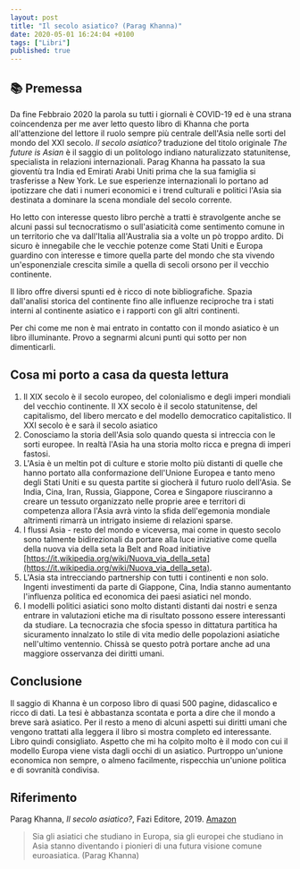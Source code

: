 ```yaml
---
layout: post
title: "Il secolo asiatico? (Parag Khanna)"
date: 2020-05-01 16:24:04 +0100
tags: ["Libri"]
published: true
---
```


## :books: Premessa

Da fine Febbraio 2020 la parola su tutti i giornali è COVID-19 ed è una strana coincendenza per me aver letto questo libro di Khanna che porta all'attenzione del lettore il ruolo sempre più centrale dell'Asia nelle sorti del mondo del XXI secolo.
_Il secolo asiatico?_ traduzione del titolo originale _The future is Asian_ è il saggio di un politologo indiano naturalizzato statunitense, specialista in relazioni internazionali. Parag Khanna ha passato la sua gioventù tra India ed Emirati Arabi Uniti prima che la sua famiglia si trasferisse a New York.
Le sue esperienze internazionali lo portano ad ipotizzare che dati i numeri economici e i trend culturali e politici l'Asia sia destinata a dominare la scena mondiale del secolo corrente.

Ho letto con interesse questo libro perchè a tratti è stravolgente anche se alcuni passi sul tecnocratismo o sull'asiaticità come sentimento comune in un territorio che va dall'Italia all'Australia sia a volte un pò troppo ardito. Di sicuro è innegabile che le vecchie potenze come Stati Uniti e Europa guardino con interesse e timore quella parte del mondo che sta vivendo un'esponenziale crescita simile a quella di secoli orsono per il vecchio continente.

Il libro offre diversi spunti ed è ricco di note bibliografiche. Spazia dall'analisi storica del continente fino alle influenze reciproche tra i stati interni al continente asiatico e i rapporti con gli altri continenti.

Per chi come me non è mai entrato in contatto con il mondo asiatico è un libro illuminante. Provo a segnarmi alcuni punti qui sotto per non dimenticarli.

## Cosa mi porto a casa da questa lettura

1. Il XIX secolo è il secolo europeo, del colonialismo e degli imperi mondiali del vecchio continente. Il XX secolo è il secolo statunitense, del capitalismo, del libero mercato e del modello democratico capitalistico. Il XXI secolo è e sarà il secolo asiatico
2. Conosciamo la storia dell'Asia solo quando questa si intreccia con le sorti europee. In realtà l'Asia ha una storia molto ricca e pregna di imperi fastosi.
3. L'Asia è un meltin pot di culture e storie molto più distanti di quelle che hanno portato alla conformazione dell'Unione Europea e tanto meno degli Stati Uniti e su questa partite si giocherà il futuro ruolo dell'Asia. Se India, Cina, Iran, Russia, Giappone, Corea e Singapore riusciranno a creare un tessuto organizzato nelle proprie aree e territori di competenza allora l'Asia avrà vinto la sfida dell'egemonia mondiale altrimenti rimarrà un intrigato insieme di relazioni sparse.
4. I flussi Asia - resto del mondo e viceversa, mai come in questo secolo sono talmente bidirezionali da portare alla luce iniziative come quella della nuova via della seta la Belt and Road initiative [https://it.wikipedia.org/wiki/Nuova_via_della_seta](https://it.wikipedia.org/wiki/Nuova_via_della_seta).
5. L'Asia sta intrecciando partnership con tutti i continenti e non solo. Ingenti investimenti da parte di Giappone, Cina, India stanno aumentanto l'influenza politica ed economica dei paesi asiatici nel mondo.
6. I modelli politici asiatici sono molto distanti distanti dai nostri e senza entrare in valutazioni etiche ma di risultato possono essere interessanti da studiare. La tecnocrazia che sfocia spesso in dittatura partitica ha sicuramento innalzato lo stile di vita medio delle popolazioni asiatiche nell'ultimo ventennio. Chissà se questo potrà portare anche ad una maggiore osservanza dei diritti umani.

## Conclusione

Il saggio di Khanna è un corposo libro di quasi 500 pagine, didascalico e ricco di dati. La tesi è abbastanza scontata e porta a dire che il mondo a breve sarà asiatico.
Per il resto a meno di alcuni aspetti sui diritti umani che vengono trattati alla leggera il libro si mostra completo ed interessante. Libro quindi consigliato.
Aspetto che mi ha colpito molto è il modo con cui il modello Europa viene vista dagli occhi di un asiatico. Purtroppo un'unione economica non sempre, o almeno facilmente, rispecchia un'unione politica e di sovranità condivisa.

## Riferimento

Parag Khanna, _Il secolo asiatico?_, Fazi Editore, 2019. [Amazon](https://www.amazon.it/secolo-asiatico-Parag-Khanna-ebook/dp/B07NS72KG6/ref=tmm_kin_swatch_0?_encoding=UTF8&qid=1581343243&sr=8-1)

> Sia gli asiatici che studiano in Europa, sia gli europei che studiano in Asia stanno diventando i pionieri di una futura visione comune euroasiatica. (Parag Khanna)
